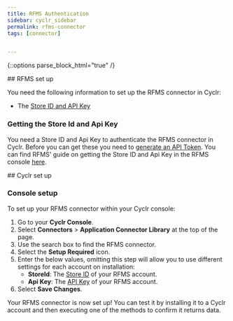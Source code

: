 ```yaml
---
title: RFMS Authentication
sidebar: cyclr_sidebar
permalink: rfms-connector
tags: [connector]


---
```

{::options parse_block_html="true" /}
<section class="card py-5 my-5">
<a name="rfms-set-up"></a>


</section>
<section class="card py-5 my-5">
## RFMS set up

You need the following information to set up the RFMS connector in Cyclr:

- The [Store ID and API Key](#getting-the-store-id-and-api-key)

<a name="getting-the-store-id-and-api-key"></a>

### Getting the Store Id and Api Key

You need a Store ID and Api Key to authenticate the RFMS connector in
Cyclr. Before you can get these you need to
[generate an API Token](https://rfmsapps.zendesk.com/hc/en-us/articles/360015957574-RFMS-Standard-API). You can
find RFMS' guide on getting the Store ID and Api Key in the RFMS
console [here](https://rfmsapps.zendesk.com/hc/en-us/articles/360015957574-RFMS-Standard-API).


</section>
<section class="card py-5 my-5">
## Cyclr set up

<a name="console-setup"></a>

### Console setup

To set up your RFMS connector within your Cyclr console:

1. Go to your **Cyclr Console**.
2. Select **Connectors** > **Application Connector Library** at the top of the page.
3. Use the search box to find the RFMS connector.
4. Select the **Setup Required** icon.
5. Enter the below values, omitting this step will allow you to use different
   settings for each account on installation:
   - **StoreId**: The [Store ID](#getting-the-store-id-and-api-key) of your
     RFMS account.
   - **Api Key**: The [API Key](#getting-the-store-id-and-api-key) of
     your RFMS account.
6. Select **Save Changes**.

Your RFMS connector is now set up! You can test it by installing it to a
Cyclr account and then executing one of the methods to confirm it returns data.

</section>
